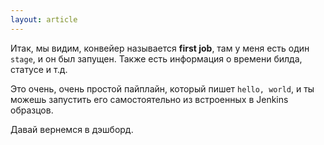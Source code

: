 ```yaml
---
layout: article
---
```

Итак, мы видим, конвейер называется **first job**, там у меня есть один `stage`, и он был запущен. Также есть информация о времени билда, статусе и т.д.

Это очень, очень простой пайплайн, который пишет `hello, world`, и ты можешь запустить его самостоятельно из встроенных в Jenkins образцов. 

Давай вернемся в дэшборд.
